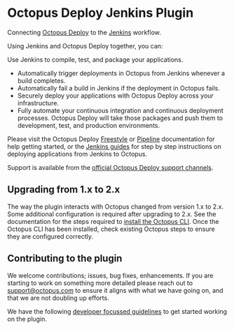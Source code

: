 # Octopus Deploy Jenkins Plugin #
Connecting [Octopus Deploy](https://octopusdeploy.com/) to the [Jenkins](https://jenkins-ci.org/) workflow.

Using Jenkins and Octopus Deploy together, you can:

  Use Jenkins to compile, test, and package your applications.
- Automatically trigger deployments in Octopus from Jenkins whenever a build completes.
- Automatically fail a build in Jenkins if the deployment in Octopus fails.
- Securely deploy your applications with Octopus Deploy across your infrastructure.
- Fully automate your continuous integration and continuous deployment processes.
Octopus Deploy will take those packages and push them to development, test, and production environments.

Please visit the Octopus Deploy [Freestyle](https://g.octopushq.com/JenkinsPluginDocumentation) or [Pipeline](https://g.octopushq.com/JenkinsPluginPipelineDocumentation) documentation for help getting started, or the [Jenkins guides](https://g.octopushq.com/GuidesJenkins) for step by step instructions on deploying applications from Jenkins to Octopus.

Support is available from the [official Octopus Deploy support channels](https://g.octopushq.com/HelpGeneral).

## Upgrading from 1.x to 2.x ##
The way the plugin interacts with Octopus changed from version 1.x to 2.x. Some additional configuration is required after upgrading to 2.x. See the documentation for the steps required to [install the Octopus CLI](https://octopus.com/docs/packaging-applications/build-servers/jenkins#octopus-cli). Once the Octopus CLI has been installed, check existing Octopus steps to ensure they are configured correctly.

## Contributing to the plugin ##

We welcome contributions; issues, bug fixes, enhancements. If you are starting to work on something more detailed please reach out to support@octopus.com to ensure it aligns with what we have going on, and that we are not doubling up efforts.

We have the following [developer focussed guidelines](./developer-guide.md) to get started working on the plugin.


